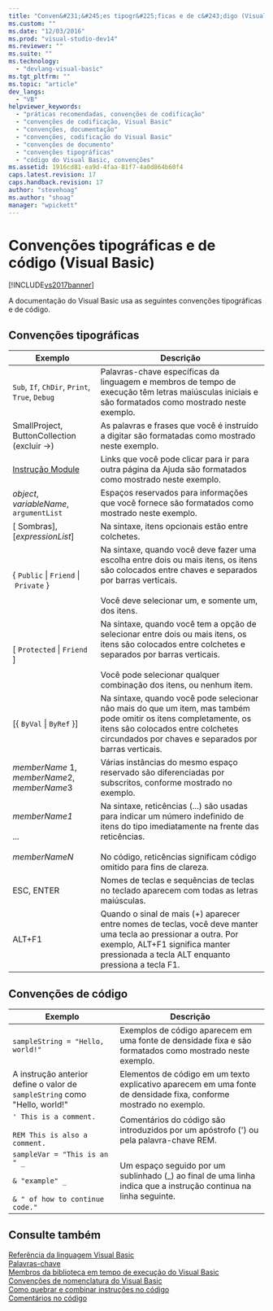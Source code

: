 ```yaml
---
title: "Conven&#231;&#245;es tipogr&#225;ficas e de c&#243;digo (Visual Basic) | Microsoft Docs"
ms.custom: ""
ms.date: "12/03/2016"
ms.prod: "visual-studio-dev14"
ms.reviewer: ""
ms.suite: ""
ms.technology: 
  - "devlang-visual-basic"
ms.tgt_pltfrm: ""
ms.topic: "article"
dev_langs: 
  - "VB"
helpviewer_keywords: 
  - "práticas recomendadas, convenções de codificação"
  - "convenções de codificação, Visual Basic"
  - "convenções, documentação"
  - "convenções, codificação do Visual Basic"
  - "convenções de documento"
  - "convenções tipográficas"
  - "código do Visual Basic, convenções"
ms.assetid: 1916cd81-ea9d-4faa-81f7-4a0d864b60f4
caps.latest.revision: 17
caps.handback.revision: 17
author: "stevehoag"
ms.author: "shoag"
manager: "wpickett"
---
```

# Conven&#231;&#245;es tipogr&#225;ficas e de c&#243;digo (Visual Basic)
[!INCLUDE[vs2017banner](../../csharp/includes/vs2017banner.md)]

A documentação do Visual Basic usa as seguintes convenções tipográficas e de código.  
  
## Convenções tipográficas  
  
|Exemplo|Descrição|  
|-------------|---------------|  
|`Sub`, `If`, `ChDir`, `Print`, `True`, `Debug`|Palavras\-chave específicas da linguagem e membros de tempo de execução têm letras maiúsculas iniciais e são formatados como mostrado neste exemplo.|  
|SmallProject, ButtonCollection \(excluir \-\>\)|As palavras e frases que você é instruído a digitar são formatadas como mostrado neste exemplo.|  
|[Instrução Module](../../visual-basic/language-reference/statements/module-statement.md)|Links que você pode clicar para ir para outra página da Ajuda são formatados como mostrado neste exemplo.|  
|*object*, *variableName*, `argumentList`|Espaços reservados para informações que você fornece são formatados como mostrado neste exemplo.|  
|\[ Sombras\], \[*expressionList*\]|Na sintaxe, itens opcionais estão entre colchetes.|  
|{ `Public` &#124; `Friend` &#124; `Private` }|Na sintaxe, quando você deve fazer uma escolha entre dois ou mais itens, os itens são colocados entre chaves e separados por barras verticais.<br /><br /> Você deve selecionar um, e somente um, dos itens.|  
|\[ `Protected` &#124; `Friend` \]|Na sintaxe, quando você tem a opção de selecionar entre dois ou mais itens, os itens são colocados entre colchetes e separados por barras verticais.<br /><br /> Você pode selecionar qualquer combinação dos itens, ou nenhum item.|  
|\[{ `ByVal` &#124; `ByRef` }\]|Na sintaxe, quando você pode selecionar não mais do que um item, mas também pode omitir os itens completamente, os itens são colocados entre colchetes circundados por chaves e separados por barras verticais.|  
|*memberName* 1, *memberName*2, *memberName*3|Várias instâncias do mesmo espaço reservado são diferenciadas por subscritos, conforme mostrado no exemplo.|  
|*memberName1*<br /><br /> ...<br /><br /> *memberNameN*|Na sintaxe, reticências \(...\) são usadas para indicar um número indefinido de itens do tipo imediatamente na frente das reticências.<br /><br /> No código, reticências significam código omitido para fins de clareza.|  
|ESC, ENTER|Nomes de teclas e sequências de teclas no teclado aparecem com todas as letras maiúsculas.|  
|ALT\+F1|Quando o sinal de mais \(\+\) aparecer entre nomes de teclas, você deve manter uma tecla ao pressionar a outra.  Por exemplo, ALT\+F1 significa manter pressionada a tecla ALT enquanto pressiona a tecla F1.|  
  
## Convenções de código  
  
|Exemplo|Descrição|  
|-------------|---------------|  
|`sampleString = "Hello, world!"`|Exemplos de código aparecem em uma fonte de densidade fixa e são formatados como mostrado neste exemplo.|  
|A instrução anterior define o valor de `sampleString` como "Hello, world\!"|Elementos de código em um texto explicativo aparecem em uma fonte de densidade fixa, conforme mostrado no exemplo.|  
|`' This is a comment.`<br /><br /> `REM This is also a comment.`|Comentários do código são introduzidos por um apóstrofo \('\) ou pela palavra\-chave REM.|  
|`sampleVar = "This is an " _`<br /><br /> `& "example" _`<br /><br /> `& " of how to continue code."`|Um espaço seguido por um sublinhado \(\_\) ao final de uma linha indica que a instrução continua na linha seguinte.|  
  
## Consulte também  
 [Referência da linguagem Visual Basic](../../visual-basic/language-reference/index.md)   
 [Palavras\-chave](../../visual-basic/language-reference/keywords/index.md)   
 [Membros da biblioteca em tempo de execução do Visual Basic](../../visual-basic/language-reference/runtime-library-members.md)   
 [Convenções de nomenclatura do Visual Basic](../../visual-basic/programming-guide/program-structure/naming-conventions.md)   
 [Como quebrar e combinar instruções no código](../Topic/How%20to:%20Break%20and%20Combine%20Statements%20in%20Code%20\(Visual%20Basic\).md)   
 [Comentários no código](../../visual-basic/programming-guide/program-structure/comments-in-code.md)